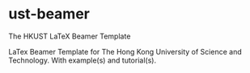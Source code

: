 # ust-beamer
The HKUST LaTeX Beamer Template

LaTex Beamer Template for The Hong Kong University of Science and Technology. 
With example(s) and tutorial(s). 
